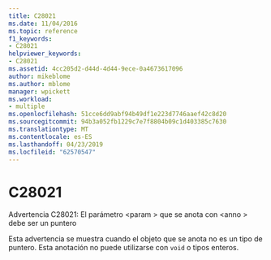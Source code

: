```yaml
---
title: C28021
ms.date: 11/04/2016
ms.topic: reference
f1_keywords:
- C28021
helpviewer_keywords:
- C28021
ms.assetid: 4cc205d2-d44d-4d44-9ece-0a4673617096
author: mikeblome
ms.author: mblome
manager: wpickett
ms.workload:
- multiple
ms.openlocfilehash: 51cce6dd9abf94b49df1e223d7746aaef42c8d20
ms.sourcegitcommit: 94b3a052fb1229c7e7f8804b09c1d403385c7630
ms.translationtype: MT
ms.contentlocale: es-ES
ms.lasthandoff: 04/23/2019
ms.locfileid: "62570547"
---
```

# <a name="c28021"></a>C28021
Advertencia C28021: El parámetro \<param > que se anota con \<anno > debe ser un puntero

 Esta advertencia se muestra cuando el objeto que se anota no es un tipo de puntero. Esta anotación no puede utilizarse con `void` o tipos enteros.